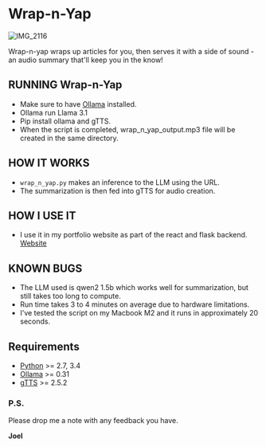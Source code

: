 # Wrap-n-Yap

![IMG_2116](https://github.com/user-attachments/assets/118985e5-9735-4415-937d-d3d705df1489)

Wrap-n-yap wraps up articles for you, then serves it with a side of sound - an audio summary that'll keep you in the know!


## RUNNING Wrap-n-Yap
- Make sure to have [Ollama](https://ollama.com/) installed.
- Ollama run Llama 3.1
- Pip install ollama and gTTS.
- When the script is completed, wrap_n_yap_output.mp3 file will be created in the same directory.

## HOW IT WORKS
- `wrap_n_yap.py` makes an inference to the LLM using the URL.
- The summarization is then fed into gTTS for audio creation.

## HOW I USE IT
- I use it in my portfolio website as part of the react and flask backend. [Website](http://38.125.229.163:3000/wrap-n-yap)

## KNOWN BUGS
- The LLM used is qwen2 1.5b which works well for summarization, but still takes too long to compute.
- Run time takes 3 to 4 minutes on average due to hardware limitations.
- I've tested the script on my Macbook M2 and it runs in approximately 20 seconds. 

## Requirements
-   [Python](https://www.python.org) \>= 2.7, 3.4
-   [Ollama](https://pypi.org/project/ollama/) \>= 0.31
-   [gTTS](https://pypi.org/project/gTTS/) \>= 2.5.2

### P.S.

Please drop me a note with any feedback you have.

**Joel**
